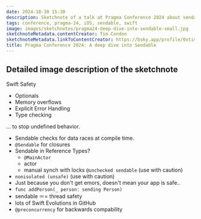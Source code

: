 ```yaml
---
date: 2024-10-30 15:30
description: Sketchnote of a talk at Pragma Conference 2024 about sendable.
tags: conference, pragma-24, iOS, sendable, swift
image: images/sketchnotes/pragma24-deep-dive-into-sendable-small.jpg
sketchnoteMetadata.contentCreator: Tim Condon
sketchnoteMetadata.linkToContentCreator: https://bsky.app/profile/0xtim.bsky.social
title: Pragma Conference 2024: A deep dive into Sendable
---
```


## Detailed image description of the sketchnote

Swift Safety

- Optionals
- Memory overflows
- Explicit Error Handling
- Type checking

... to stop undefined behavior.

- Sendable checks for data races at compile time.
- `@Sendable` for closures
- Sendable in Reference Types?
   - `@MainActor`
   - actor
   - manual synch with locks `@unchecked sendable` (use with caution)
- `nonisolated (unsafe)` (use with caution)
- Just because you don't get emors, doesn't mean your app is safe..
- `func addPerson(_ person: sending Person)`
- sendable ＝= thread safety
- lots of Swift Evolutions in GitHub
- `@preconcurrency` for backwards compability
